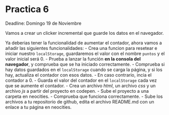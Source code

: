 # Practica 6

Deadline: Domingo 19 de Noviembre

Vamos a crear un clicker incremental que guarde los datos en el navegador.

Ya deberias tener la funcionalidad de aumentar el contador, ahora vamos a añadir las siguientes funcionalidades:
    - Crea una funcion para resetear e iniciar nuestro `localStorage`, guardaremos el valor con el nombre `puntos` y el valor inicial será 0.
    - Prueba a lanzar la función **en la consola del navegador**, y comprueba que se ha iniciado correctamente.
    - Comprueba si hay datos guardados en el `localStorage` cuando se carga la página, y si los hay, actualiza el contador con esos datos.
    - En caso contrario, incia el contador a 0.
    - Guarda el valor del contador en el `localStorage` cada vez que se aumente el contador.
    - Crea un archivo *html*, un archivo *css* y un archivo *js* a partir del proyecto en codepen.
    - Sube el proyecto a una carpeta en neocities.
    - Comprueba que funciona correctamente.
    - Sube los archivos a tu repositorio de github, edita el archivo README.md con un enlace a tu página en neocities.